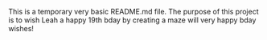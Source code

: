 This is a temporary very basic README.md file.
The purpose of this project is to wish Leah a happy 19th bday by creating a maze will very happy bday wishes!